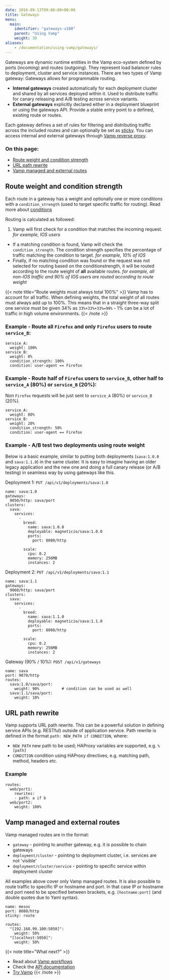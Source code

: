 ```yaml
---
date: 2016-09-13T09:00:00+00:00
title: Gateways
menu:
  main:
    identifier: "gateways-v100"
    parent: "Using Vamp"
    weight: 30
aliases:
    - /documentation/using-vamp/gateways/
---
```


Gateways are dynamic runtime entities in the Vamp eco-system defined by ports (incoming) and routes (outgoing). They represent load balancer rules to deployment, cluster and service instances. There are two types of Vamp gateway:
Gateways allows for programmable routing.

* **Internal gateways** created automatically for each deployment cluster and shared by all services deployed within it. Used to distribute traffic for canary releasing and A/B testing across service variants.
* **External gateways**  explicitly declared either in a deployment blueprint or using the gateways API. Provide a stable entry point to a defined, existing route or routes.

Each gateway defines a set of rules for filtering and distributing traffic across the included routes and can optionally be set as [sticky](/documentation/using-vamp/v1.0.0/sticky-sessions/). You can access internal and external gateways through [Vamp reverse proxy](/documentation/using-vamp/v1.0.0/reverse-proxy).

### On this page:

* [Route weight and condition strength](/documentation/using-vamp/v1.0.0/gateways/#route-weight-and-condition-strength)
* [URL path rewrite](/documentation/using-vamp/v1.0.0/gateways/#url-path-rewrite)
* [Vamp managed and external routes](/documentation/using-vamp/v1.0.0/gateways/#vamp-managed-and-external-routes)

## Route weight and condition strength

Each route in a gateway has a weight and optionally one or more conditions with a `condition_strength` (used to target specific traffic for routing). Read more about [conditions](/documentation/using-vamp/v1.0.0/conditions)

Routing is calculated as followed:

1. Vamp will first check for a condition that matches the incoming request.
  _for example, IOS users_
- If a matching condition is found, Vamp will check the `condition_strength`. The condition strength specifies the percentage of traffic matching the condition to target.
  _for example, 10% of IOS_
- Finally, if no matching condition was found or the request was not selected for routing based on the conditionstrength, it will be routed according to the route weight of **all** available routes.
  _for example, all non-IOS traffic and 90% of IOS users are routed according to route weight_

{{< note title="Route weights must always total 100%" >}}
Vamp has to account for all traffic.
When defining weights, the total weight of all routes must always add up to 100%.
This means that in a straight three-way split one service must be given 34% as `33%+33%+33%=99%` - 1% can be a lot of traffic in high volume environments.
{{< /note >}}

### Example - Route all `Firefox` and only `Firefox` users to route `service_B`:

```
service_A:
  weight: 100%
service_B:
  weight: 0%
  condition_strength: 100%
  condition: user-agent == Firefox
```

### Example - Route half of `Firefox` users to `service_B`, other half to `service_A` (80%) or `service_B` (20%):
Non `Firefox` requests will be just sent to `service_A` (80%) or `service_B` (20%).
```
service_A:
  weight: 80%
service_B:
  weight: 20%
  condition_strength: 50%
  condition: user-agent == Firefox
```

### Example - A/B test two deployments using route weight
Below is a basic example, similar to putting both deployments (`sava:1.0.0` and `sava:1.1.0`) in the same cluster.
It is easy to imagine having an older legacy application and the new one and doing a full canary release (or A/B testing) in seamless way by using gateways like this.

Deployment 1: `PUT /api/v1/deployments/sava:1.0`

```
name: sava:1.0
gateways:
  9050/http: sava/port
clusters:
  sava:
    services:
      -
        breed:
          name: sava:1.0.0
          deployable: magneticio/sava:1.0.0
          ports:
            port: 8080/http

        scale:
          cpu: 0.2
          memory: 256MB
          instances: 2
```


Deployment 2: `PUT /api/v1/deployments/sava:1.1`

```
name: sava:1.1
gateways:
  9060/http: sava/port
clusters:
  sava:
    services:
      -
        breed:
          name: sava:1.1.0
          deployable: magneticio/sava:1.1.0
          ports:
            port: 8080/http

        scale:
          cpu: 0.2
          memory: 256MB
          instances: 2
```


Gateway (90% / 10%): `POST /api/v1/gateways`

```
name: sava
port: 9070/http
routes:
  sava:1.0/sava/port:
    weight: 90%          # condition can be used as well
  sava:1.1/sava/port:
    weight: 10%
```

## URL path rewrite

Vamp supports URL path rewrite. This can be a powerful solution in defining service APIs (e.g. RESTful) outside of application service.  Path rewrite is defined in the format `path: NEW_PATH if CONDITION`, where:

- `NEW_PATH` new path to be used; HAProxy variables are supported, e.g. `%[path]`
- `CONDITION` condition using HAProxy directives, e.g. matching path, method, headers etc.

### Example
```
routes:
  web/port1:
    rewrites:
    - path: a if b
  web/port2:
    weight: 100%
```

## Vamp managed and external routes

Vamp managed routes are in the format:

- `gateway` - pointing to another gateway, e.g. it is possible to chain gateways
- `deployment/cluster` - pointing to deployment cluster, i.e. services are not 'visible'
- `deployment/cluster/service` - pointing to specific service within deployment cluster

All examples above cover only Vamp managed routes.
It is also possible to route traffic to specific IP or hostname and port.
In that case IP or hostname and port need to be specified between brackets, e.g. `[hostname:port]` (and double quotes due to Yaml syntax).

```
name: mesos
port: 8080/http
sticky: route

routes:
  "[192.168.99.100:5050]":
    weight: 50%
  "[localhost:5050]":
    weight: 50%
```

{{< note title="What next?" >}}
* Read about [Vamp workflows](/documentation/using-vamp/v1.0.0/workflows/)
* Check the [API documentation](/documentation/api/api-reference)
* [Try Vamp](/documentation/installation/hello-world)
{{< /note >}}
